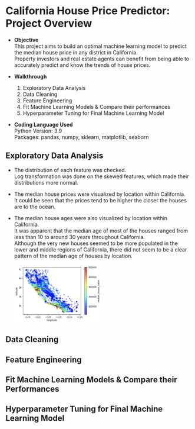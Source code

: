 # California House Price Predictor: Project Overview
* **Objective**<br/>
This project aims to build an optimal machine learning model to predict the median house price in any district in California.<br/>
Property investors and real estate agents can benefit from being able to accurately predict and know the trends of house prices. 

* **Walkthrough**<br/>
  1. Exploratory Data Analysis<br/> 
  2. Data Cleaning<br/>
  3. Feature Engineering<br/> 
  4. Fit Machine Learning Models & Compare their performances<br/> 
  5. Hyperparameter Tuning for Final Machine Learning Model 

* **Coding Language Used**<br/> 
Python Version: 3.9<br/>
Packages: pandas, numpy, sklearn, matplotlib, seaborn 


## Exploratory Data Analysis
* The distribution of each feature was checked.<br/> 
  Log transformation was done on the skewed features, which made their distributions more normal.  
* The median house prices were visualized by location within California.<br/> 
  It could be seen that the prices tend to be higher the closer the houses are to the ocean.<br/>
* The median house ages were also visualized by location within California.<br/>
  It was apparent that the median age of most of the houses ranged from less than 10 to around 30 years throughout California.<br/>
  Although the very new houses seemed to be more populated in the lower and middle regions of California, there did not seem to be a
  clear pattern of the median age of houses by location.
  
  <img src = "visualization1.png" style = "width: 50%">
  

  
       


## Data Cleaning

## Feature Engineering 

## Fit Machine Learning Models & Compare their Performances 

## Hyperparameter Tuning for Final Machine Learning Model 
